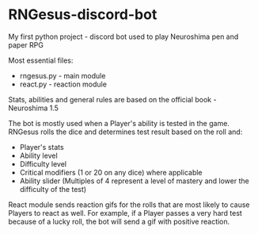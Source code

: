 # RNGesus-discord-bot
My first python project - discord bot used to play Neuroshima pen and paper RPG

Most essential files:
- rngesus.py - main module
- react.py - reaction module

Stats, abilities and general rules are based on the official book - Neuroshima 1.5

The bot is mostly used when a Player's ability is tested in the game. RNGesus rolls the dice and determines test result based on the roll and:
- Player's stats
- Ability level
- Difficulty level
- Critical modifiers (1 or 20 on any dice) where applicable
- Ability slider (Multiples of 4 represent a level of mastery and lower the difficulty of the test)

React module sends reaction gifs for the rolls that are most likely to cause Players to react as well.
For example, if a Player passes a very hard test because of a lucky roll, the bot will send a gif with positive reaction.
